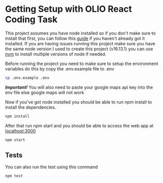 # Getting Setup with OLIO React Coding Task

This project assumes you have node installed so if you don't make sure to install that first, you can follow this [guide](https://kinsta.com/blog/how-to-install-node-js/) if you haven't already got it installed. If you are having issues running this project make sure you have the same node version I used to create this project (v16.13.1) you can use [nvm](https://github.com/nvm-sh/nvm) to install multiple versions of node if needed.

Before running the project you need to make sure to setup the environment variables do this by copy the .env.example file to .env

```sh
cp .env.example .env
```

***Important!*** You will also need to paste your google maps api key into the env file else google maps will not work

Now if you've got node installed you should be able to run npm install to install the dependencies.

```sh
npm install
```

After that run npm start and you should be able to access the web app at [localhost:3000](http://localhost:3000)

```sh
npm start
```

## Tests

You can also run the test using this command

```sh
npm test
```
